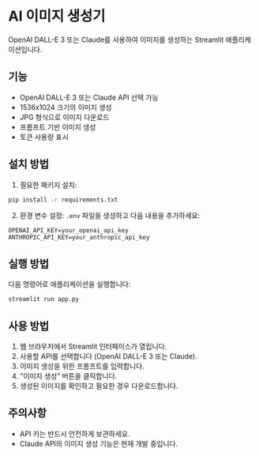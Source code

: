 # AI 이미지 생성기

OpenAI DALL-E 3 또는 Claude를 사용하여 이미지를 생성하는 Streamlit 애플리케이션입니다.

## 기능

- OpenAI DALL-E 3 또는 Claude API 선택 가능
- 1536x1024 크기의 이미지 생성
- JPG 형식으로 이미지 다운로드
- 프롬프트 기반 이미지 생성
- 토큰 사용량 표시

## 설치 방법

1. 필요한 패키지 설치:
```bash
pip install -r requirements.txt
```

2. 환경 변수 설정:
`.env` 파일을 생성하고 다음 내용을 추가하세요:
```
OPENAI_API_KEY=your_openai_api_key
ANTHROPIC_API_KEY=your_anthropic_api_key
```

## 실행 방법

다음 명령어로 애플리케이션을 실행합니다:
```bash
streamlit run app.py
```

## 사용 방법

1. 웹 브라우저에서 Streamlit 인터페이스가 열립니다.
2. 사용할 API를 선택합니다 (OpenAI DALL-E 3 또는 Claude).
3. 이미지 생성을 위한 프롬프트를 입력합니다.
4. "이미지 생성" 버튼을 클릭합니다.
5. 생성된 이미지를 확인하고 필요한 경우 다운로드합니다.

## 주의사항

- API 키는 반드시 안전하게 보관하세요.
- Claude API의 이미지 생성 기능은 현재 개발 중입니다. 